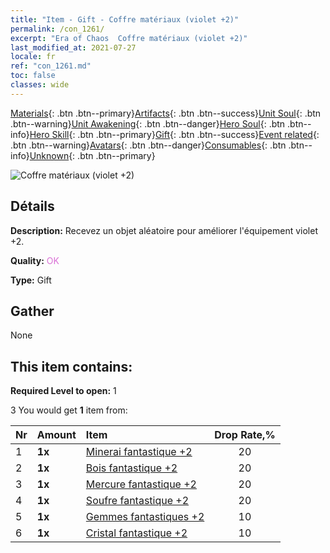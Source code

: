 ```yaml
---
title: "Item - Gift - Coffre matériaux (violet +2)"
permalink: /con_1261/
excerpt: "Era of Chaos  Coffre matériaux (violet +2)"
last_modified_at: 2021-07-27
locale: fr
ref: "con_1261.md"
toc: false
classes: wide
---
```

 [Materials](/ItemsFR/){: .btn .btn--primary}[Artifacts](/ItemsFR/Artifacts/){: .btn .btn--success}[Unit Soul](/ItemsFR/UnitSoul/){: .btn .btn--warning}[Unit Awakening](/ItemsFR/UnitAwakening/){: .btn .btn--danger}[Hero Soul](/ItemsFR/HeroSoul/){: .btn .btn--info}[Hero Skill](/ItemsFR/HeroSkill/){: .btn .btn--primary}[Gift](/ItemsFR/Gift/){: .btn .btn--success}[Event related](/ItemsFR/Events/){: .btn .btn--warning}[Avatars](/ItemsFR/Avatars/){: .btn .btn--danger}[Consumables](/ItemsFR/Consumables/){: .btn .btn--info}[Unknown](/ItemsFR/Unknown/){: .btn .btn--primary}

 ![Coffre matériaux (violet +2)](/images/t/i_304002.png)

## Détails
 **Description:** Recevez un objet aléatoire pour améliorer l'équipement violet +2.

 **Quality:** <span style="color: #DA70D6">OK</span>

 **Type:** Gift

## Gather

  None

## This item contains:

 **Required Level to open:** 1

 3 You would get **1** item  from:

  | Nr | Amount |     Item    | Drop Rate,% |
  |:---|:-------|:------------|:---------:|
  | 1 |  **1x** | [Minerai fantastique +2](/ItemsFR/mat_47/) | 20 | 
  | 2 |  **1x** | [Bois fantastique +2](/ItemsFR/mat_48/) | 20 | 
  | 3 |  **1x** | [Mercure fantastique +2](/ItemsFR/mat_49/) | 20 | 
  | 4 |  **1x** | [Soufre fantastique +2](/ItemsFR/mat_50/) | 20 | 
  | 5 |  **1x** | [Gemmes fantastiques +2](/ItemsFR/mat_51/) | 10 | 
  | 6 |  **1x** | [Cristal fantastique +2](/ItemsFR/mat_52/) | 10 | 
